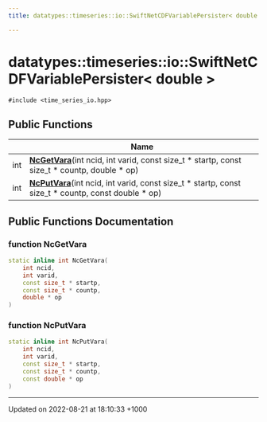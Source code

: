 ```yaml
---
title: datatypes::timeseries::io::SwiftNetCDFVariablePersister< double >

---
```


# datatypes::timeseries::io::SwiftNetCDFVariablePersister< double >






`#include <time_series_io.hpp>`

## Public Functions

|                | Name           |
| -------------- | -------------- |
| int | **[NcGetVara](/uchronia-ts-doc/cpp/Classes/classdatatypes_1_1timeseries_1_1io_1_1SwiftNetCDFVariablePersister_3_01double_01_4/#function-ncgetvara)**(int ncid, int varid, const size_t * startp, const size_t * countp, double * op) |
| int | **[NcPutVara](/uchronia-ts-doc/cpp/Classes/classdatatypes_1_1timeseries_1_1io_1_1SwiftNetCDFVariablePersister_3_01double_01_4/#function-ncputvara)**(int ncid, int varid, const size_t * startp, const size_t * countp, const double * op) |

## Public Functions Documentation

### function NcGetVara

```cpp
static inline int NcGetVara(
    int ncid,
    int varid,
    const size_t * startp,
    const size_t * countp,
    double * op
)
```


### function NcPutVara

```cpp
static inline int NcPutVara(
    int ncid,
    int varid,
    const size_t * startp,
    const size_t * countp,
    const double * op
)
```


-------------------------------

Updated on 2022-08-21 at 18:10:33 +1000
